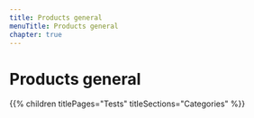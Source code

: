 ```yaml
---
title: Products general
menuTitle: Products general
chapter: true
---
```


# Products general

{{% children titlePages="Tests" titleSections="Categories" %}}
